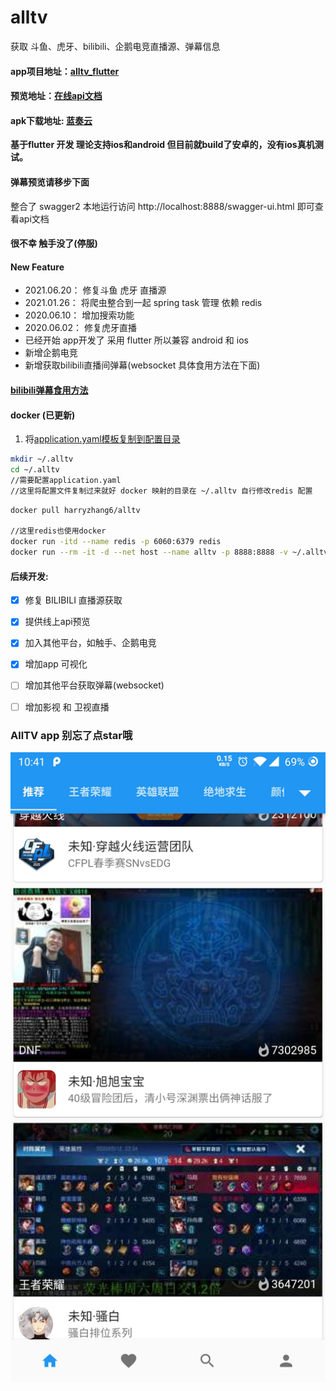 # alltv
获取 斗鱼、虎牙、bilibili、企鹅电竞直播源、弹幕信息
#### app项目地址：[alltv_flutter](https://github.com/ha2ryzhang/alltv_flutter)
#### 预览地址：[在线api文档](http://debugers.com:8888/swagger-ui.html)
#### apk下载地址: [蓝奏云](https://alltv.lanzous.com/b01bexnha)
**基于flutter 开发 理论支持ios和android 但目前就build了安卓的，没有ios真机测试。**
#### 弹幕预览请移步下面
整合了 swagger2 本地运行访问 http://localhost:8888/swagger-ui.html 即可查看api文档

#### 很不幸 触手没了(停服)

#### New Feature
* 2021.06.20： 修复斗鱼 虎牙 直播源
* 2021.01.26： 将爬虫整合到一起 spring task 管理 依赖 redis 
* 2020.06.10： 增加搜索功能
* 2020.06.02： 修复虎牙直播
* 已经开始 app开发了 采用 flutter 所以兼容 android 和 ios 
* 新增企鹅电竞
* 新增获取bilibili直播间弹幕(websocket 具体食用方法在下面)

#### [bilibili弹幕食用方法](bilibiliDanmaku.md)

#### docker (已更新)

1. 将[application.yaml模板复制到配置目录](application-tmp.yaml)
```bash
mkdir ~/.alltv
cd ~/.alltv
//需要配置application.yaml
//这里将配置文件复制过来就好 docker 映射的目录在 ~/.alltv 自行修改redis 配置
```
```bash
docker pull harryzhang6/alltv

//这里redis也使用docker
docker run -itd --name redis -p 6060:6379 redis
docker run --rm -it -d --net host --name alltv -p 8888:8888 -v ~/.alltv:/root/.alltv  harryzhang6/alltv
```
#### 后续开发:

- [x] 修复 BILIBILI 直播源获取

- [x] 提供线上api预览

- [x] 加入其他平台，如触手、企鹅电竞

- [x] 增加app 可视化

- [ ] 增加其他平台获取弹幕(websocket)
- [ ] 增加影视 和 卫视直播 


### AllTV app 别忘了点star哦
![alltv_flutter](./images/alltv.jpeg)
